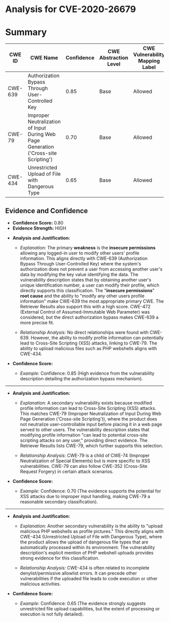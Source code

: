 # Analysis for CVE-2020-26679

# Summary
| CWE ID | CWE Name | Confidence | CWE Abstraction Level | CWE Vulnerability Mapping Label | CWE-Vulnerability Mapping Notes |
|---|---|---|---|---|---|
| CWE-639 | Authorization Bypass Through User-Controlled Key | 0.85 | Base | Allowed | Primary CWE |
| CWE-79 | Improper Neutralization of Input During Web Page Generation ('Cross-site Scripting') | 0.70 | Base | Allowed | Secondary Candidate |
| CWE-434 | Unrestricted Upload of File with Dangerous Type | 0.65 | Base | Allowed | Secondary Candidate |

## Evidence and Confidence

*   **Confidence Score:** 0.80
*   **Evidence Strength:** HIGH

- **Analysis and Justification:**  
  - *Explanation:* The primary **weakness** is the **insecure permissions** allowing any logged-in user to modify other users' profile information. This aligns directly with CWE-639 (Authorization Bypass Through User-Controlled Key) where the system's authorization does not prevent a user from accessing another user's data by modifying the key value identifying the data. The vulnerability description states that by obtaining another user's unique identification number, a user can modify their profile, which directly supports this classification. The "**insecure permissions**" **root cause** and the ability to "modify any other users profile information" make CWE-639 the most appropriate primary CWE. The Retriever Results also support this with a high score. CWE-472 (External Control of Assumed-Immutable Web Parameter) was considered, but the direct authorization bypass makes CWE-639 a more precise fit.
  
  - *Relationship Analysis:* No direct relationships were found with CWE-639. However, the ability to modify profile information can potentially lead to Cross-Site Scripting (XSS) attacks, linking to CWE-79. The ability to upload malicious files such as PHP webshells aligns with CWE-434.

- **Confidence Score:**  
  - *Example:* Confidence: 0.85 (High evidence from the vulnerability description detailing the authorization bypass mechanism).

---

- **Analysis and Justification:**  
  - *Explanation:* A secondary vulnerability exists because modified profile information can lead to Cross-Site Scripting (XSS) attacks. This matches CWE-79 (Improper Neutralization of Input During Web Page Generation ('Cross-site Scripting')), where the product does not neutralize user-controllable input before placing it in a web page served to other users. The vulnerability description states that modifying profile information "can lead to potential cross-site scripting attacks on any user," providing direct evidence. The Retriever Results lists CWE-79, which further supports this selection.

  - *Relationship Analysis:* CWE-79 is a child of CWE-74 (Improper Neutralization of Special Elements) but is more specific to XSS vulnerabilities. CWE-79 can also follow CWE-352 (Cross-Site Request Forgery) in certain attack scenarios.

- **Confidence Score:**  
  - *Example:* Confidence: 0.70 (The evidence supports the potential for XSS attacks due to improper input handling, making CWE-79 a reasonable secondary classification).

---

- **Analysis and Justification:**  
  - *Explanation:* Another secondary vulnerability is the ability to "upload malicious PHP webshells as profile pictures." This directly aligns with CWE-434 (Unrestricted Upload of File with Dangerous Type), where the product allows the upload of dangerous file types that are automatically processed within its environment. The vulnerability description's explicit mention of PHP webshell uploads provides strong evidence for this classification.

  - *Relationship Analysis:* CWE-434 is often related to incomplete denylist/permissive allowlist errors. It can precede other vulnerabilities if the uploaded file leads to code execution or other malicious activities.

- **Confidence Score:**  
  - *Example:* Confidence: 0.65 (The evidence strongly suggests unrestricted file upload capabilities, but the extent of processing or execution is not fully detailed).